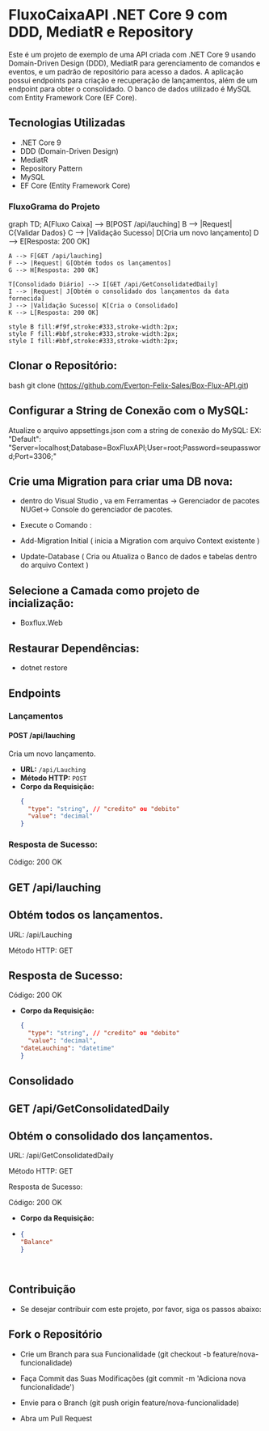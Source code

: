 # FluxoCaixaAPI .NET Core 9 com DDD, MediatR e Repository 
Este é um projeto de exemplo de uma API criada com .NET Core 9 usando Domain-Driven Design (DDD), MediatR para gerenciamento de comandos e eventos, e um padrão de repositório para acesso a dados. A aplicação possui endpoints para criação e recuperação de lançamentos, além de um endpoint para obter o consolidado. O banco de dados utilizado é MySQL com Entity Framework Core (EF Core).

## Tecnologias Utilizadas

- .NET Core 9
- DDD (Domain-Driven Design)
- MediatR
- Repository Pattern
- MySQL
- EF Core (Entity Framework Core)
### FluxoGrama do Projeto
  graph TD;
    A[Fluxo Caixa] --> B[POST /api/lauching]
    B --> |Request| C{Validar Dados}
    C --> |Validação Sucesso| D[Cria um novo lançamento]
    D --> E[Resposta: 200 OK]

    A --> F[GET /api/lauching]
    F --> |Request| G[Obtém todos os lançamentos]
    G --> H[Resposta: 200 OK]

    T[Consolidado Diário] --> I[GET /api/GetConsolidatedDaily]
    I --> |Request| J[Obtém o consolidado dos lançamentos da data fornecida]
    J --> |Validação Sucesso| K[Cria o Consolidado]
    K --> L[Resposta: 200 OK]

    style B fill:#f9f,stroke:#333,stroke-width:2px;
    style F fill:#bbf,stroke:#333,stroke-width:2px;
    style I fill:#bbf,stroke:#333,stroke-width:2px;
  
## Clonar o Repositório:
bash
git clone (https://github.com/Everton-Felix-Sales/Box-Flux-API.git)

## Configurar a String de Conexão com o MySQL: 
Atualize o arquivo appsettings.json com a string de conexão do MySQL:
EX:
"Default": "Server=localhost;Database=BoxFluxAPI;User=root;Password=seupassword;Port=3306;"

## Crie uma Migration para criar uma DB nova:
- dentro do Visual Studio , va em Ferramentas -> Gerenciador de pacotes NUGet-> Console do gerenciador de pacotes.
 
- Execute o Comando :
- Add-Migration Initial  ( inicia a Migration com arquivo Context existente )
- Update-Database ( Cria ou Atualiza o Banco de dados e tabelas dentro do arquivo Context )
 
## Selecione a Camada como projeto de incialização:
- Boxflux.Web

## Restaurar Dependências:
- dotnet restore
 
## Endpoints

### Lançamentos

#### POST /api/lauching

Cria um novo lançamento.

- **URL:** `/api/Lauching`
- **Método HTTP:** `POST`
- **Corpo da Requisição:**
  ```json
  {
    "type": "string", // "credito" ou "debito"
    "value": "decimal"
  }
### Resposta de Sucesso:

 Código: 200 OK

## GET /api/lauching
## Obtém todos os lançamentos.

URL: /api/Lauching

Método HTTP: GET

## Resposta de Sucesso:

 Código: 200 OK

- **Corpo da Requisição:**
  ```json
  {
    "type": "string", // "credito" ou "debito"
    "value": "decimal",
  "dateLauching": "datetime"
  }

## Consolidado
## GET /api/GetConsolidatedDaily
## Obtém o consolidado dos lançamentos.

URL: /api/GetConsolidatedDaily

Método HTTP: GET

Resposta de Sucesso:

Código: 200 OK

- **Corpo da Requisição:**
-  ```json
   {
   "Balance"
   }

 
## Contribuição
- Se desejar contribuir com este projeto, por favor, siga os passos abaixo:

## Fork o Repositório

- Crie um Branch para sua Funcionalidade (git checkout -b feature/nova-funcionalidade)

- Faça Commit das Suas Modificações (git commit -m 'Adiciona nova funcionalidade')

- Envie para o Branch (git push origin feature/nova-funcionalidade)

- Abra um Pull Request
